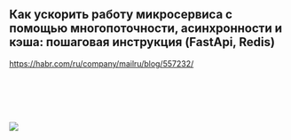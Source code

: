 ## Как ускорить работу микросервиса с помощью многопоточности, асинхронности и кэша: пошаговая инструкция (FastApi, Redis)
 
https://habr.com/ru/company/mailru/blog/557232/

<br/><br/>
---
[![](https://habrastorage.org/webt/gz/gc/i6/gzgci6pivvdnk-gmj-kepml5q9y.gif)](https://yoomoney.ru/to/4100117863420642)

